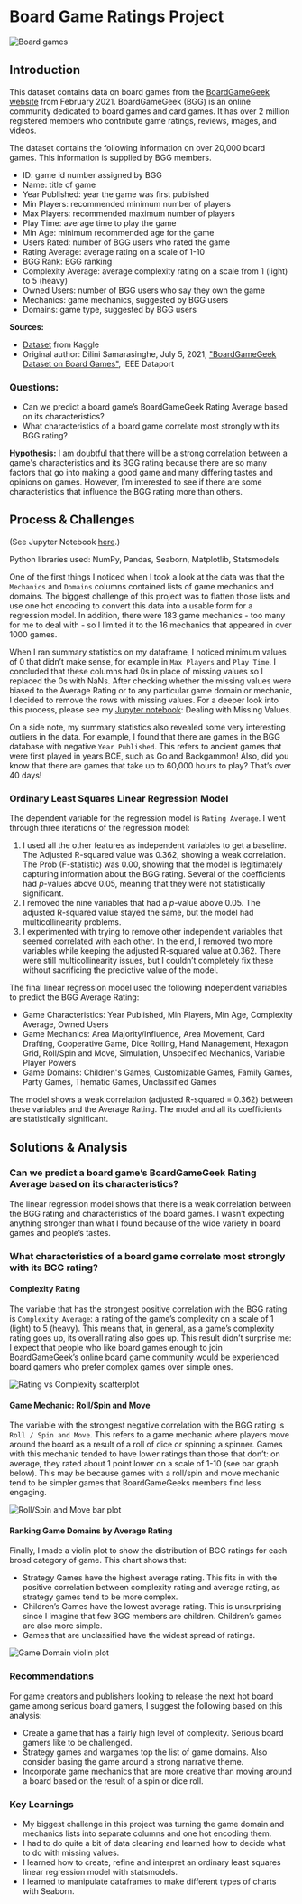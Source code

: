# Board Game Ratings Project

![Board games](board_games.jpg)

## Introduction

This dataset contains data on board games from the [BoardGameGeek website](https://boardgamegeek.com/) from February 2021. BoardGameGeek (BGG) is an online community dedicated to board games and card games. It has over 2 million registered members who contribute game ratings, reviews, images, and videos.

The dataset contains the following information on over 20,000 board games. This information is supplied by BGG members.
- ID: game id number assigned by BGG
- Name: title of game
- Year Published: year the game was first published
- Min Players: recommended minimum number of players
- Max Players: recommended maximum number of players
- Play Time: average time to play the game
- Min Age: minimum recommended age for the game
- Users Rated: number of BGG users who rated the game
- Rating Average: average rating on a scale of 1-10
- BGG Rank: BGG ranking
- Complexity Average: average complexity rating on a scale from 1 (light) to 5 (heavy)
- Owned Users: number of BGG users who say they own the game
- Mechanics: game mechanics, suggested by BGG users
- Domains: game type, suggested by BGG users

**Sources:**

- [Dataset](https://www.kaggle.com/andrewmvd/board-games) from Kaggle 
- Original author: Dilini Samarasinghe, July 5, 2021, ["BoardGameGeek Dataset on Board Games"](https://ieee-dataport.org/open-access/boardgamegeek-dataset-board-games), IEEE Dataport

### Questions:
- Can we predict a board game’s BoardGameGeek Rating Average based on its characteristics?
- What characteristics of a board game correlate most strongly with its BGG rating?

**Hypothesis:** I am doubtful that there will be a strong correlation between a game's characteristics and its BGG rating because there are so many factors that go into making a good game and many differing tastes and opinions on games. However, I’m interested to see if there are some characteristics that influence the BGG rating more than others.

## Process & Challenges
(See Jupyter Notebook [here](https://github.com/lorimcco/Board-Game-Project/blob/main/BoardGameProject.ipynb).)

Python libraries used: NumPy, Pandas, Seaborn, Matplotlib, Statsmodels

One of the first things I noticed when I took a look at the data was that the `Mechanics` and `Domains` columns contained lists of game mechanics and domains. The biggest challenge of this project was to flatten those lists and use one hot encoding to convert this data into a usable form for a regression model. In addition, there were 183 game mechanics - too many for me to deal with - so I limited it to the 16 mechanics that appeared in over 1000 games.

When I ran summary statistics on my dataframe, I noticed minimum values of 0 that didn’t make sense, for example in `Max Players` and `Play Time`. I concluded that these columns had 0s in place of missing values so I replaced the 0s with NaNs. After checking whether the missing values were biased to the Average Rating or to any particular game domain or mechanic, I decided to remove the rows with missing values. For a deeper look into this process, please see my [Jupyter notebook](https://github.com/lorimcco/Board-Game-Project/blob/main/BoardGameProject.ipynb): Dealing with Missing Values.

On a side note, my summary statistics also revealed some very interesting outliers in the data. For example, I found that there are games in the BGG database with negative `Year Published`. This refers to ancient games that were first played in years BCE, such as Go and Backgammon! Also, did you know that there are games that take up to 60,000 hours to play? That’s over 40 days!

### Ordinary Least Squares Linear Regression Model

The dependent variable for the regression model is `Rating Average`. I went through three iterations of the regression model:
1.  I used all the other features as independent variables to get a baseline. The Adjusted R-squared value was 0.362, showing a weak correlation. The Prob (F-statistic) was 0.00, showing that the model is legitimately capturing information about the BGG rating. Several of the coefficients had *p*-values above 0.05, meaning that they were not statistically significant.
2.  I removed the nine variables that had a *p*-value above 0.05. The adjusted R-squared value stayed the same, but the model had multicollinearity problems.
3.  I experimented with trying to remove other independent variables that seemed correlated with each other. In the end, I removed two more variables while keeping the adjusted R-squared value at 0.362. There were still multicollinearity issues, but I couldn’t completely fix these without sacrificing the predictive value of the model.

The final linear regression model used the following independent variables to predict the BGG Average Rating: 
- Game Characteristics: Year Published, Min Players, Min Age, Complexity Average, Owned Users
- Game  Mechanics: Area Majority/Influence, Area Movement, Card Drafting, Cooperative Game, Dice Rolling, Hand Management, Hexagon Grid, Roll/Spin and Move, Simulation, Unspecified Mechanics, Variable Player Powers
- Game Domains: Children's Games, Customizable Games, Family Games, Party Games, Thematic Games, Unclassified Games

The model shows a weak correlation (adjusted R-squared = 0.362) between these variables and the Average Rating. The model and all its coefficients are statistically significant.

## Solutions & Analysis

### Can we predict a board game’s BoardGameGeek Rating Average based on its characteristics?

The linear regression model shows that there is a weak correlation between the BGG rating and characteristics of the board games. I wasn’t expecting anything stronger than what I found because of the wide variety in board games and people’s tastes.

### What characteristics of a board game correlate most strongly with its BGG rating?

#### Complexity Rating
The variable that has the strongest positive correlation with the BGG rating is `Complexity Average`: a rating of the game’s complexity on a scale of 1 (light) to 5 (heavy). This means that, in general, as a game’s complexity rating goes up, its overall rating also goes up. This result didn’t surprise me: I expect that people who like board games enough to join BoardGameGeek’s online board game community would be experienced board gamers who prefer complex games over simple ones.

![Rating vs Complexity scatterplot](rating_complexity_scatterplot.png)

#### Game Mechanic: Roll/Spin and Move
The variable with the strongest negative correlation with the BGG rating is `Roll / Spin and Move`. This refers to a game mechanic where players move around the board as a result of a roll of dice or spinning a spinner. Games with this mechanic tended to have lower ratings than those that don’t: on average, they rated about 1 point lower on a scale of 1-10 (see bar graph below). This may be because games with a roll/spin and move mechanic tend to be simpler games that BoardGameGeeks members find less engaging.

![Roll/Spin and Move bar plot](roll_spin_move_barplot.png)

#### Ranking Game Domains by Average Rating
Finally, I made a violin plot to show the distribution of BGG ratings for each broad category of game. This chart shows that:
- Strategy Games have the highest average rating. This fits in with the positive correlation between complexity rating and average rating, as strategy games tend to be more complex.
- Children’s Games have the lowest average rating. This is unsurprising since I imagine that few BGG members are children. Children’s games are also more simple.
- Games that are unclassified have the widest spread of ratings.

![Game Domain violin plot](domain_violinplot.png)

### Recommendations
For game creators and publishers looking to release the next hot board game among serious board gamers, I suggest the following based on this analysis:
- Create a game that has a fairly high level of complexity. Serious board gamers like to be challenged.
- Strategy games and wargames top the list of game domains. Also consider basing the game around a strong narrative theme.
- Incorporate game mechanics that are more creative than moving around a board based on the result of a spin or dice roll.

### Key Learnings
- My biggest challenge in this project was turning the game domain and mechanics lists into separate columns and one hot encoding them.
- I had to do quite a bit of data cleaning and learned how to decide what to do with missing values.
- I learned how to create, refine and interpret an ordinary least squares linear regression model with statsmodels.
- I learned to manipulate dataframes to make different types of charts with Seaborn.

